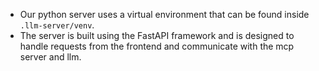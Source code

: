 - Our python server uses a virtual environment that can be found inside `.llm-server/venv`.
- The server is built using the FastAPI framework and is designed to handle requests from the frontend and communicate with the mcp server and llm.
